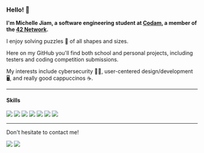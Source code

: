 ### Hello! 👋

**I'm Michelle Jiam, a software engineering student at [Codam](https://www.codam.nl/en/), a member of the [42 Network](https://www.codam.nl/en/the-42-network).**

I enjoy solving puzzles 🧩 of all shapes and sizes.

Here on my GitHub you'll find both school and personal projects, including testers and coding competition submissions.

My interests include cybersecurity 👩‍💻, user-centered design/development 🖥️, and really good cappuccinos ☕. 

---
#### Skills

<img src="https://img.shields.io/badge/c%20-%2300599C.svg?&style=for-the-badge&logo=c&logoColor=white"/> <img src="https://img.shields.io/badge/c++%20-%2300599C.svg?&style=for-the-badge&logo=c%2B%2B&ogoColor=white"/>
<img src="https://img.shields.io/badge/shell_script%20-%23121011.svg?&style=for-the-badge&logo=gnu-bash&logoColor=white"/>
<img src="https://img.shields.io/badge/markdown-%23000000.svg?&style=for-the-badge&logo=markdown&logoColor=white"/>
<img src="https://img.shields.io/badge/docker%20-%230db7ed.svg?&style=for-the-badge&logo=docker&logoColor=white"/>
<img src="https://img.shields.io/badge/git%20-%23F05033.svg?&style=for-the-badge&logo=git&logoColor=white"/>
<img src="https://img.shields.io/badge/github%20-%23121011.svg?&style=for-the-badge&logo=github&logoColor=white"/>

---
Don't hesitate to contact me!

<a href= "https://www.linkedin.com/in/mljiam/"><img src="https://img.shields.io/badge/linkedin%20-%230077B5.svg?&style=for-the-badge&logo=linkedin&logoColor=white"></a> <a href="mailto:michelle.l.jiam@gmail.com"><img src="https://img.shields.io/badge/gmail-D14836?&style=for-the-badge&logo=gmail&logoColor=white"></a> 
